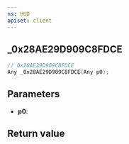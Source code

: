 ```yaml
---
ns: HUD
apiset: client
---
```

## _0x28AE29D909C8FDCE

```c
// 0x28AE29D909C8FDCE
Any _0x28AE29D909C8FDCE(Any p0);
```


## Parameters
* **p0**:

## Return value